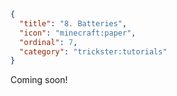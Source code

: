 ```json
{
  "title": "8. Batteries",
  "icon": "minecraft:paper",
  "ordinal": 7,
  "category": "trickster:tutorials"
}
```

Coming soon!
